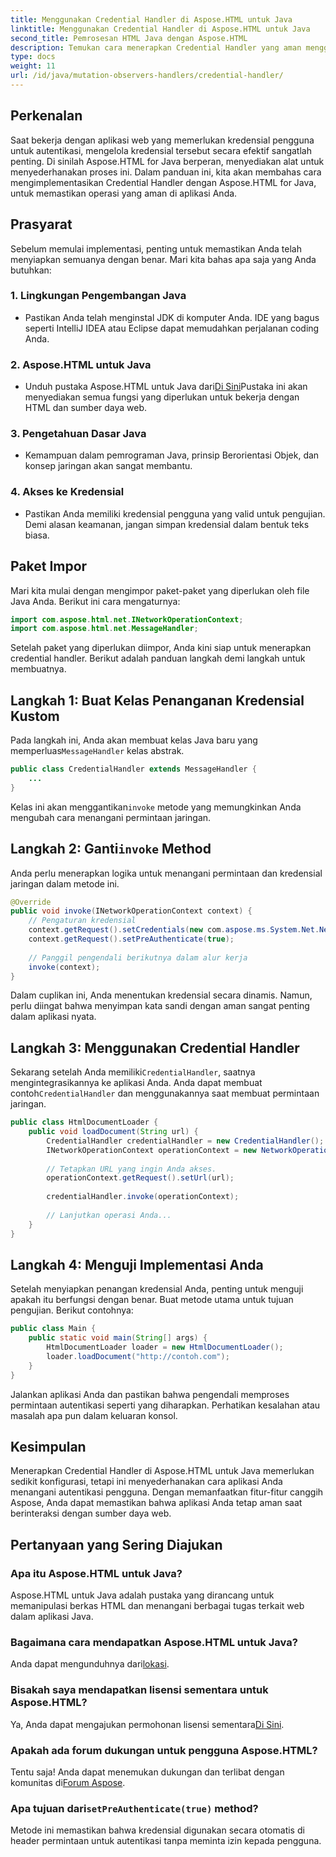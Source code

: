 ```yaml
---
title: Menggunakan Credential Handler di Aspose.HTML untuk Java
linktitle: Menggunakan Credential Handler di Aspose.HTML untuk Java
second_title: Pemrosesan HTML Java dengan Aspose.HTML
description: Temukan cara menerapkan Credential Handler yang aman menggunakan Aspose.HTML untuk Java untuk mengelola autentikasi pengguna secara efektif.
type: docs
weight: 11
url: /id/java/mutation-observers-handlers/credential-handler/
---
```

## Perkenalan
Saat bekerja dengan aplikasi web yang memerlukan kredensial pengguna untuk autentikasi, mengelola kredensial tersebut secara efektif sangatlah penting. Di sinilah Aspose.HTML for Java berperan, menyediakan alat untuk menyederhanakan proses ini. Dalam panduan ini, kita akan membahas cara mengimplementasikan Credential Handler dengan Aspose.HTML for Java, untuk memastikan operasi yang aman di aplikasi Anda.
## Prasyarat
Sebelum memulai implementasi, penting untuk memastikan Anda telah menyiapkan semuanya dengan benar. Mari kita bahas apa saja yang Anda butuhkan:
### 1. Lingkungan Pengembangan Java
- Pastikan Anda telah menginstal JDK di komputer Anda. IDE yang bagus seperti IntelliJ IDEA atau Eclipse dapat memudahkan perjalanan coding Anda.
### 2. Aspose.HTML untuk Java
-  Unduh pustaka Aspose.HTML untuk Java dari[Di Sini](https://releases.aspose.com/html/java/)Pustaka ini akan menyediakan semua fungsi yang diperlukan untuk bekerja dengan HTML dan sumber daya web.
### 3. Pengetahuan Dasar Java
- Kemampuan dalam pemrograman Java, prinsip Berorientasi Objek, dan konsep jaringan akan sangat membantu.
### 4. Akses ke Kredensial
- Pastikan Anda memiliki kredensial pengguna yang valid untuk pengujian. Demi alasan keamanan, jangan simpan kredensial dalam bentuk teks biasa.
## Paket Impor
Mari kita mulai dengan mengimpor paket-paket yang diperlukan oleh file Java Anda. Berikut ini cara mengaturnya:
```java
import com.aspose.html.net.INetworkOperationContext;
import com.aspose.html.net.MessageHandler;
```
Setelah paket yang diperlukan diimpor, Anda kini siap untuk menerapkan credential handler. Berikut adalah panduan langkah demi langkah untuk membuatnya.
## Langkah 1: Buat Kelas Penanganan Kredensial Kustom
 Pada langkah ini, Anda akan membuat kelas Java baru yang memperluas`MessageHandler` kelas abstrak.
```java
public class CredentialHandler extends MessageHandler {
    ...
}
```
 Kelas ini akan menggantikan`invoke` metode yang memungkinkan Anda mengubah cara menangani permintaan jaringan.
##  Langkah 2: Ganti`invoke` Method
Anda perlu menerapkan logika untuk menangani permintaan dan kredensial jaringan dalam metode ini.
```java
@Override
public void invoke(INetworkOperationContext context) {
    // Pengaturan kredensial
    context.getRequest().setCredentials(new com.aspose.ms.System.Net.NetworkCredential("username", "securelystoredpassword"));
    context.getRequest().setPreAuthenticate(true);
    
    // Panggil pengendali berikutnya dalam alur kerja
    invoke(context);
}
```
Dalam cuplikan ini, Anda menentukan kredensial secara dinamis. Namun, perlu diingat bahwa menyimpan kata sandi dengan aman sangat penting dalam aplikasi nyata.
## Langkah 3: Menggunakan Credential Handler
Sekarang setelah Anda memiliki`CredentialHandler`, saatnya mengintegrasikannya ke aplikasi Anda.
 Anda dapat membuat contoh`CredentialHandler` dan menggunakannya saat membuat permintaan jaringan.
```java
public class HtmlDocumentLoader {
    public void loadDocument(String url) {
        CredentialHandler credentialHandler = new CredentialHandler();
        INetworkOperationContext operationContext = new NetworkOperationContext();
        
        // Tetapkan URL yang ingin Anda akses.
        operationContext.getRequest().setUrl(url);
        
        credentialHandler.invoke(operationContext);
    
        // Lanjutkan operasi Anda...
    }
}
```
## Langkah 4: Menguji Implementasi Anda
Setelah menyiapkan penangan kredensial Anda, penting untuk menguji apakah itu berfungsi dengan benar.
Buat metode utama untuk tujuan pengujian. Berikut contohnya:
```java
public class Main {
    public static void main(String[] args) {
        HtmlDocumentLoader loader = new HtmlDocumentLoader();
        loader.loadDocument("http://contoh.com");
    }
}
```
Jalankan aplikasi Anda dan pastikan bahwa pengendali memproses permintaan autentikasi seperti yang diharapkan. Perhatikan kesalahan atau masalah apa pun dalam keluaran konsol.
## Kesimpulan
Menerapkan Credential Handler di Aspose.HTML untuk Java memerlukan sedikit konfigurasi, tetapi ini menyederhanakan cara aplikasi Anda menangani autentikasi pengguna. Dengan memanfaatkan fitur-fitur canggih Aspose, Anda dapat memastikan bahwa aplikasi Anda tetap aman saat berinteraksi dengan sumber daya web.

## Pertanyaan yang Sering Diajukan
### Apa itu Aspose.HTML untuk Java?  
Aspose.HTML untuk Java adalah pustaka yang dirancang untuk memanipulasi berkas HTML dan menangani berbagai tugas terkait web dalam aplikasi Java.
### Bagaimana cara mendapatkan Aspose.HTML untuk Java?  
 Anda dapat mengunduhnya dari[lokasi](https://releases.aspose.com/html/java/).
### Bisakah saya mendapatkan lisensi sementara untuk Aspose.HTML?  
 Ya, Anda dapat mengajukan permohonan lisensi sementara[Di Sini](https://purchase.aspose.com/temporary-license/).
### Apakah ada forum dukungan untuk pengguna Aspose.HTML?  
 Tentu saja! Anda dapat menemukan dukungan dan terlibat dengan komunitas di[Forum Aspose](https://forum.aspose.com/c/html/29).
###  Apa tujuan dari`setPreAuthenticate(true)` method?  
Metode ini memastikan bahwa kredensial digunakan secara otomatis di header permintaan untuk autentikasi tanpa meminta izin kepada pengguna.